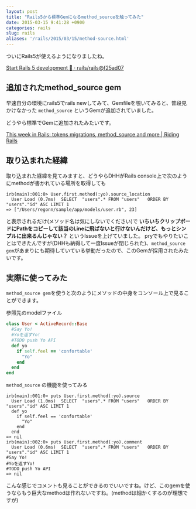 ```yaml
---
layout: post
title: "Rails5から標準Gemになるmethod_sourceを触ってみた"
date: 2015-03-15 9:41:28 +0900
categories: rails
slug: rails
aliases: '/rails/2015/03/15/method-source.html'
---
```


ついにRails5が使えるようになりましたね。

[Start Rails 5 development :tada: · rails/rails@f25ad07](https://github.com/rails/rails/commit/f25ad07f5ade46eb978fa82658463232d0247c65)

## 追加されたmethod_source gem

早速自分の環境にrails5でrails newしてみて、Gemfileを覗いてみると、普段見かけなかった `method_source` というGemが追加されていました。

どうやら標準でGemに追加されたみたいです。

[This week in Rails: tokens migrations, method\_source and more \| Riding Rails](https://weblog.rubyonrails.org/2015/1/16/This-week-in-Rails-tokens-migrations-method-source-and-more/)

## 取り込まれた経緯

取り込まれた経緯を見てみますと、どうやらDHHがRails console上で次のようにmethodが書かれている場所を取得しても

```irb
irb(main):001:0> User.first.method(:yo).source_location
  User Load (0.7ms)  SELECT  "users".* FROM "users"   ORDER BY "users"."id" ASC LIMIT 1
=> ["/Users/regonn/sample/app/models/user.rb", 23]
```

と表示されるだけ(メソッド名は気にしないでください)で **いちいちクリップボードにPathをコピーして該当のLineに飛ばないと行けないんだけど、もっとシンプルに出来るんじゃない？** というIssueを上げていました。
pryでもやりたいことはできたんですが(DHHも納得して一度Issueが閉じられた)、`method_source gem`があまりにも期待していている挙動だったので、このGemが採用されたみたいです。

## 実際に使ってみた

`method_source gem`を使うと次のようにメソッドの中身をコンソール上で見ることができます。

参照先のmodelファイル

``` ruby
class User < ActiveRecord::Base
  #Say Yo!
  #Yoを返すYo!
  #TODO push Yo API
  def yo
    if self.feel == 'confortable'
      "Yo"
    end
  end
end
```

`method_source` の機能を使ってみる

``` irb
irb(main):001:0> puts User.first.method(:yo).source
  User Load (1.0ms)  SELECT  "users".* FROM "users"   ORDER BY "users"."id" ASC LIMIT 1
  def yo
    if self.feel == 'confortable'
      "Yo"
    end
  end
=> nil
irb(main):002:0> puts User.first.method(:yo).comment
  User Load (0.6ms)  SELECT  "users".* FROM "users"   ORDER BY "users"."id" ASC LIMIT 1
#Say Yo!
#Yoを返すYo!
#TODO push Yo API
=> nil
```

こんな感じでコメントも見ることができるのでいいですね。けど、このgemを使うならもう巨大なmethodは作れないですね。(methodは細かくするのが理想ですが)
